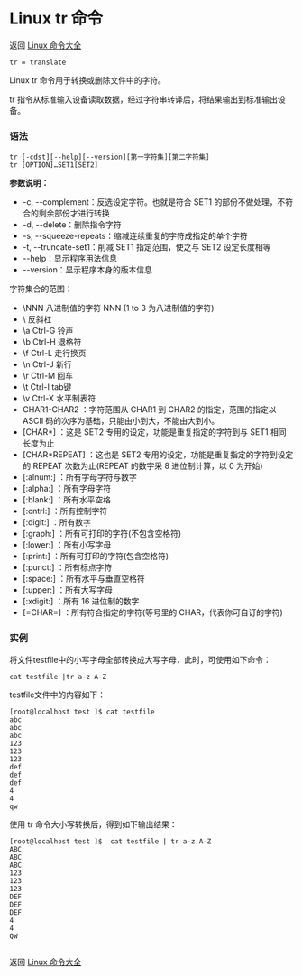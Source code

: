 # Linux tr 命令

返回 [Linux 命令大全](https://ahuang007.github.com/Linux-Command)

`tr = translate`

Linux tr 命令用于转换或删除文件中的字符。

tr 指令从标准输入设备读取数据，经过字符串转译后，将结果输出到标准输出设备。

### 语法

```
tr [-cdst][--help][--version][第一字符集][第二字符集]  
tr [OPTION]…SET1[SET2] 
```

**参数说明：**

- -c, --complement：反选设定字符。也就是符合 SET1 的部份不做处理，不符合的剩余部份才进行转换
- -d, --delete：删除指令字符
- -s, --squeeze-repeats：缩减连续重复的字符成指定的单个字符
- -t, --truncate-set1：削减 SET1 指定范围，使之与 SET2 设定长度相等
- --help：显示程序用法信息
- --version：显示程序本身的版本信息

字符集合的范围：

- \NNN 八进制值的字符 NNN (1 to 3 为八进制值的字符)
- \\ 反斜杠
- \a Ctrl-G 铃声
- \b Ctrl-H 退格符
- \f Ctrl-L 走行换页
- \n Ctrl-J 新行
- \r Ctrl-M 回车
- \t Ctrl-I tab键
- \v Ctrl-X 水平制表符
- CHAR1-CHAR2 ：字符范围从 CHAR1 到 CHAR2 的指定，范围的指定以 ASCII 码的次序为基础，只能由小到大，不能由大到小。
- [CHAR*] ：这是 SET2 专用的设定，功能是重复指定的字符到与 SET1 相同长度为止
- [CHAR*REPEAT] ：这也是 SET2 专用的设定，功能是重复指定的字符到设定的 REPEAT 次数为止(REPEAT 的数字采 8 进位制计算，以 0 为开始)
- [:alnum:] ：所有字母字符与数字
- [:alpha:] ：所有字母字符
- [:blank:] ：所有水平空格
- [:cntrl:] ：所有控制字符
- [:digit:] ：所有数字
- [:graph:] ：所有可打印的字符(不包含空格符)
- [:lower:] ：所有小写字母
- [:print:] ：所有可打印的字符(包含空格符)
- [:punct:] ：所有标点字符
- [:space:] ：所有水平与垂直空格符
- [:upper:] ：所有大写字母
- [:xdigit:] ：所有 16 进位制的数字
- [=CHAR=] ：所有符合指定的字符(等号里的 CHAR，代表你可自订的字符)

### 实例

将文件testfile中的小写字母全部转换成大写字母，此时，可使用如下命令：

```
cat testfile |tr a-z A-Z 
```

testfile文件中的内容如下：

```
[root@localhost test ]$ cat testfile
abc
abc
abc
123
123
123
def
def
def
4
4
qw
```

使用 tr 命令大小写转换后，得到如下输出结果：

```
[root@localhost test ]$  cat testfile | tr a-z A-Z
ABC
ABC
ABC
123
123
123
DEF
DEF
DEF
4
4
QW
 
```

返回 [Linux 命令大全](https://ahuang007.github.com/Linux-Command)


